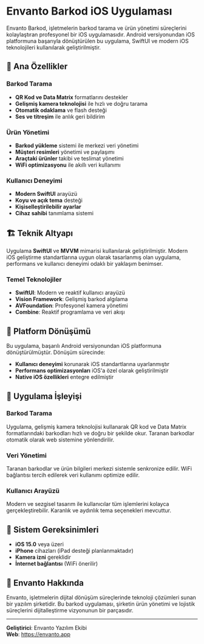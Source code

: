 # Envanto Barkod iOS Uygulaması

Envanto Barkod, işletmelerin barkod tarama ve ürün yönetimi süreçlerini kolaylaştıran profesyonel bir iOS uygulamasıdır. Android versiyonundan iOS platformuna başarıyla dönüştürülen bu uygulama, SwiftUI ve modern iOS teknolojileri kullanılarak geliştirilmiştir.

## 📱 Ana Özellikler

### Barkod Tarama
- **QR Kod ve Data Matrix** formatlarını destekler
- **Gelişmiş kamera teknolojisi** ile hızlı ve doğru tarama
- **Otomatik odaklama** ve flash desteği
- **Ses ve titreşim** ile anlık geri bildirim

### Ürün Yönetimi
- **Barkod yükleme** sistemi ile merkezi veri yönetimi
- **Müşteri resimleri** yönetimi ve paylaşımı
- **Araçtaki ürünler** takibi ve teslimat yönetimi
- **WiFi optimizasyonu** ile akıllı veri kullanımı

### Kullanıcı Deneyimi
- **Modern SwiftUI** arayüzü
- **Koyu ve açık tema** desteği
- **Kişiselleştirilebilir ayarlar**
- **Cihaz sahibi** tanımlama sistemi

## 🏗️ Teknik Altyapı

Uygulama **SwiftUI** ve **MVVM** mimarisi kullanılarak geliştirilmiştir. Modern iOS geliştirme standartlarına uygun olarak tasarlanmış olan uygulama, performans ve kullanıcı deneyimi odaklı bir yaklaşım benimser.

### Temel Teknolojiler
- **SwiftUI**: Modern ve reaktif kullanıcı arayüzü
- **Vision Framework**: Gelişmiş barkod algılama
- **AVFoundation**: Profesyonel kamera yönetimi
- **Combine**: Reaktif programlama ve veri akışı

## 🔄 Platform Dönüşümü

Bu uygulama, başarılı Android versiyonundan iOS platformuna dönüştürülmüştür. Dönüşüm sürecinde:
- **Kullanıcı deneyimi** korunarak iOS standartlarına uyarlanmıştır
- **Performans optimizasyonları** iOS'a özel olarak geliştirilmiştir
- **Native iOS özellikleri** entegre edilmiştir

## 🎯 Uygulama İşleyişi

### Barkod Tarama
Uygulama, gelişmiş kamera teknolojisi kullanarak QR kod ve Data Matrix formatlarındaki barkodları hızlı ve doğru bir şekilde okur. Taranan barkodlar otomatik olarak web sistemine yönlendirilir.

### Veri Yönetimi
Taranan barkodlar ve ürün bilgileri merkezi sistemle senkronize edilir. WiFi bağlantısı tercih edilerek veri kullanımı optimize edilir.

### Kullanıcı Arayüzü
Modern ve sezgisel tasarım ile kullanıcılar tüm işlemlerini kolayca gerçekleştirebilir. Karanlık ve aydınlık tema seçenekleri mevcuttur.

## 🔧 Sistem Gereksinimleri

- **iOS 15.0** veya üzeri
- **iPhone** cihazları (iPad desteği planlanmaktadır)
- **Kamera izni** gereklidir
- **İnternet bağlantısı** (WiFi önerilir)

## 🏢 Envanto Hakkında

Envanto, işletmelerin dijital dönüşüm süreçlerinde teknoloji çözümleri sunan bir yazılım şirketidir. Bu barkod uygulaması, şirketin ürün yönetimi ve lojistik süreçlerini dijitalleştirme vizyonunun bir parçasıdır.

---

**Geliştirici**: Envanto Yazılım Ekibi  
**Web**: https://envanto.app
